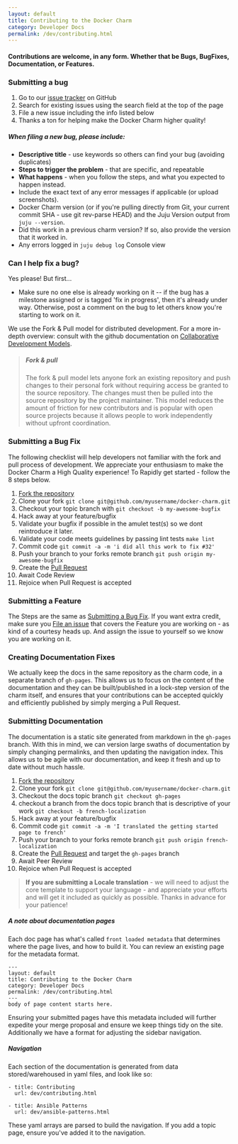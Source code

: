 ```yaml
---
layout: default
title: Contributing to the Docker Charm
category: Developer Docs
permalink: /dev/contributing.html
---
```


#### Contributions are welcome, in any form. Whether that be Bugs, BugFixes, Documentation, or Features.

### Submitting a bug

1. Go to our [issue tracker](http://github.com/chuckbutler/docker-charm/issues) on GitHub
2. Search for existing issues using the search field at the top of the page
3. File a new issue including the info listed below
4. Thanks a ton for helping make the Docker Charm higher quality!

##### When filing a new bug, please include:

- **Descriptive title** - use keywords so others can find your bug (avoiding duplicates)
- **Steps to trigger the problem** - that are specific, and repeatable
- **What happens** - when you follow the steps, and what you expected to happen instead.
- Include the exact text of any error messages if applicable (or upload screenshots).
- Docker Charm version (or if you're pulling directly from Git, your current commit SHA - use git rev-parse HEAD) and the Juju Version output from `juju --version`.
- Did this work in a previous charm version? If so, also provide the version that it worked in.
- Any errors logged in `juju debug log` Console view

### Can I help fix a bug?

Yes please! But first...

- Make sure no one else is already working on it -- if the bug has a milestone assigned or is tagged 'fix in progress', then it's already under way. Otherwise, post a comment on the bug to let others know you're starting to work on it.

We use the Fork &amp; Pull model for distributed development. For a more in-depth overview: consult with the github documentation on [Collaborative Development Models](https://help.github.com/articles/using-pull-requests/#before-you-begin).

> ##### Fork & pull
>
> The fork & pull model lets anyone fork an existing repository and push changes to their personal fork without requiring access be granted to the source repository. The changes must then be pulled into the source repository by the project maintainer. This model reduces the amount of friction for new contributors and is popular with open source projects because it allows people to work independently without upfront coordination.

### Submitting a Bug Fix

The following checklist will help developers not familiar with the fork and pull process of development. We appreciate your enthusiasm to make the Docker Charm a High Quality experience! To Rapidly get started - follow the 8 steps below.

1. [Fork the repository](https://help.github.com/articles/fork-a-repo/)
2. Clone your fork `git clone git@github.com/myusername/docker-charm.git`
3. Checkout your topic branch with `git checkout -b my-awesome-bugfix`
4. Hack away at your feature/bugfix
5. Validate your bugfix if possible in the amulet test(s) so we dont reintroduce it later.
6. Validate your code meets guidelines by passing lint tests `make lint`
6. Commit code `git commit -a -m 'i did all this work to fix #32'`
7. Push your branch to your forks remote branch `git push origin my-awesome-bugfix`
8. Create the [Pull Request](https://help.github.com/articles/using-pull-requests/#initiating-the-pull-request)
9. Await Code Review
10. Rejoice when Pull Request is accepted

### Submitting a Feature

The Steps are the same as [Submitting a Bug Fix](#submitting-a-bug-fix). If you want extra credit, make sure you [File an issue](http://github.com/chuckbutler/docker-charm/issues) that covers the Feature you are working on - as kind of a courtesy heads up. And assign the issue to yourself so we know you are working on it.

### Creating Documentation Fixes

We actually keep the docs in the same repository as the charm code, in a separate branch of `gh-pages`. This allows us to focus on the content of the documentation and they can be built/published in a lock-step version of the charm itself, and ensures that your contributions can be accepted quickly and efficiently published by simply merging a Pull Request.

### Submitting Documentation

The documentation is a static site generated from markdown in the `gh-pages` branch. With this in mind, we can version large swaths of documentation by simply changing permalinks, and then updating the navigation index. This allows us to be agile with our documentation, and keep it fresh and up to date without much hassle.


1. [Fork the repository](https://help.github.com/articles/fork-a-repo/)
2. Clone your fork `git clone git@github.com/myusername/docker-charm.git`
3. Checkout the docs topic branch `git checkout gh-pages`
4. checkout a branch from the docs topic branch that is descriptive of your work `git checkout -b french-localization`
5. Hack away at your feature/bugfix
6. Commit code `git commit -a -m 'I translated the getting started page to french'`
7. Push your branch to your forks remote branch `git push origin french-localization`
8. Create the [Pull Request](https://help.github.com/articles/using-pull-requests/#initiating-the-pull-request) and target the `gh-pages` branch
9. Await Peer Review
10. Rejoice when Pull Request is accepted


> **If you are submitting a Locale translation** - we will need to adjust the core template to support your language - and appreciate your efforts and will get it included as quickly as possible. Thanks in advance for your patience!


##### A note about documentation pages

Each doc page has what's called `front loaded metadata` that determines where the page lives, and how to build it. You can review an existing page for the metadata format.

    ---
    layout: default
    title: Contributing to the Docker Charm
    category: Developer Docs
    permalink: /dev/contributing.html
    ---
    body of page content starts here.

Ensuring your submitted pages have this metadata included will further expedite your merge proposal and ensure we keep things tidy on the site. Additionally we have a format for adjusting the sidebar navigation.

##### Navigation

Each section of the documentation is generated from data stored/warehoused in yaml files, and look like so:

    - title: Contributing
      url: dev/contributing.html

    - title: Ansible Patterns
      url: dev/ansible-patterns.html

These yaml arrays are parsed to build the navigation. If you add a topic page, ensure you've added it to the navigation.

